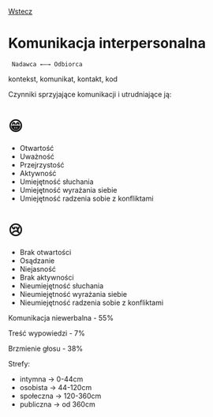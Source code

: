 [Wstecz](../podstawy-przedsiebiorczosci.md)

# Komunikacja interpersonalna

     Nadawca ←—→ Odbiorca

kontekst, komunikat, kontakt, kod

Czynniki sprzyjające komunikacji i utrudniające ją:

# 😁

-   Otwartość
-   Uważność
-   Przejrzystość
-   Aktywność
-   Umiejętność słuchania
-   Umiejętność wyrażania siebie
-   Umiejętność radzenia sobie z konfliktami

# 😢

-   Brak otwartości
-   Osądzanie
-   Niejasność
-   Brak aktywności
-   Nieumiejętność słuchania
-   Nieumiejętność wyrażania siebie
-   Nieumiejętność radzenia sobie z konfliktami

Komunikacja niewerbalna - 55%

Treść wypowiedzi - 7%

Brzmienie głosu - 38%

Strefy:

-   intymna → 0-44cm
-   osobista → 44-120cm
-   społeczna → 120-360cm
-   publiczna → od 360cm
